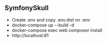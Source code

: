 ## SymfonySkull

- Create .env and copy .env.dist on .env 
- docker-compose up --build -d
- docker-compose exec web composer install
- http://localhost:81

